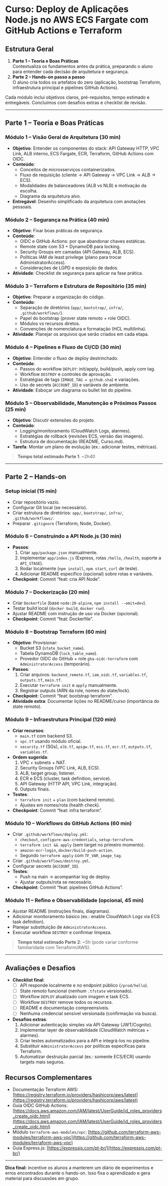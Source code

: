 # Curso: Deploy de Aplicações Node.js no AWS ECS Fargate com GitHub Actions e Terraform

## Estrutura Geral

1. **Parte 1 – Teoria e Boas Práticas**  
   Contextualiza os fundamentos antes da prática, preparando o aluno para entender cada decisão de arquitetura e segurança.
2. **Parte 2 – Hands-on passo a passo**  
   O aluno cria todos os artefatos do zero (aplicação, bootstrap Terraform, infraestrutura principal e pipelines GitHub Actions).

Cada módulo inclui objetivos claros, pré-requisitos, tempo estimado e entregáveis. Concluímos com desafios extras e checklist de revisão.

---

## Parte 1 – Teoria e Boas Práticas

### Módulo 1 – Visão Geral de Arquitetura (30 min)
- **Objetivo**: Entender os componentes do stack: API Gateway HTTP, VPC Link, ALB interno, ECS Fargate, ECR, Terraform, GitHub Actions com OIDC.
- **Conteúdo**:
  - Conceitos de microsserviços containerizados.
  - Fluxo de requisição (cliente → API Gateway → VPC Link → ALB → ECS).
  - Modalidades de balanceadores (ALB vs NLB) e motivação da escolha.
  - Diagrama da arquitetura alvo.
- **Entregável**: Desenho simplificado da arquitetura com anotações pessoais.

### Módulo 2 – Segurança na Prática (40 min)
- **Objetivo**: Fixar boas práticas de segurança.
- **Conteúdo**:
  - OIDC e GitHub Actions: por que abandonar chaves estáticas.
  - Remote state com S3 + DynamoDB para locking.
  - Security Groups em camadas (API Gateway, ALB, ECS).
  - Políticas IAM de least privilege (plano para trocar AdministratorAccess).
  - Considerações de LGPD e exposição de dados.
- **Atividade**: Checklist de segurança para aplicar na fase prática.

### Módulo 3 – Terraform e Estrutura de Repositório (35 min)
- **Objetivo**: Preparar a organização do código.
- **Conteúdo**:
  - Separação de diretórios (`app/`, `bootstrap/`, `infra/`, `.github/workflows/`).
  - Papel do bootstrap (prover state remoto + role OIDC).
  - Módulos vs recursos diretos.
  - Convenções de nomenclatura e formatação (HCL multilinha).
- **Atividade**: Planejar os arquivos que serão criados em cada etapa.

### Módulo 4 – Pipelines e Fluxo de CI/CD (30 min)
- **Objetivo**: Entender o fluxo de deploy destrinchado.
- **Conteúdo**:
  - Passos do workflow `DEPLOY`: init/apply, build/push, apply com tag.
  - Workflow `DESTROY` e controles de aprovação.
  - Estratégias de tags (`IMAGE_TAG = github.sha`) e variações.
  - Uso de secrets (`ACCOUNT_ID`) e variáveis de ambiente.
- **Atividade**: Esboçar um diagrama ou bullet list do pipeline.

### Módulo 5 – Observabilidade, Manutenção e Próximos Passos (25 min)
- **Objetivo**: Discutir extensões do projeto.
- **Conteúdo**:
  - Logging/monitoramento (CloudWatch Logs, alarmes).
  - Estratégias de rollback (revisões ECS, versão das imagens).
  - Estrutura de documentação (README, Curso.md).
- **Tarefa**: Montar um plano de evolução (ex.: adicionar testes, métricas).

> **Tempo total estimado Parte 1**: ~2h40

---

## Parte 2 – Hands-on

### Setup inicial (15 min)
- Criar repositório vazio.
- Configurar Git local (se necessário).
- Criar estrutura de diretórios: `app/`, `bootstrap/`, `infra/`, `.github/workflows/`.
- Preparar `.gitignore` (Terraform, Node, Docker).

### Módulo 6 – Construindo a API Node.js (30 min)
- **Passos**:
  1. Criar `app/package.json` manualmente.
  2. Implementar `app/index.js` (Express, rotas `/hello`, `/health`, suporte a `API_STAGE`).
  3. Rodar localmente (`npm install`, `npm start`, `curl` de teste).
  4. Adicionar README específico (opcional) sobre rotas e variáveis.
- **Checkpoint**: Commit “feat: cria API Node”.

### Módulo 7 – Dockerização (20 min)
- Criar `Dockerfile` (base `node:20-alpine`, `npm install --omit=dev`).
- Testar build local (`docker build`, `docker run`).
- Ajustar README com instrução de uso via Docker (opcional).
- **Checkpoint**: Commit “feat: Dockerfile”.

### Módulo 8 – Bootstrap Terraform (60 min)
- **Objetivo**: Provisionar:
  - Bucket S3 (`state_bucket_name`).
  - Tabela DynamoDB (`lock_table_name`).
  - Provedor OIDC do GitHub + role `gha-oidc-terraform` com `AdministratorAccess` (temporário).
- **Passos**:
  1. Criar arquivos: `backend_remote.tf`, `iam_oidc.tf`, `variables.tf`, `outputs.tf`, `main.tf`.
  2. Executar `terraform init` e `apply` manualmente.
  3. Registrar outputs (ARN da role, nomes do state/lock).
- **Checkpoint**: Commit “feat: bootstrap terraform”.
- **Atividade extra**: Documentar lições no README/curso (importância do state remoto).

### Módulo 9 – Infraestrutura Principal (120 min)
- **Criar recursos**:
  - `main.tf` com backend S3.
  - `vpc.tf` usando módulo oficial.
  - `security.tf` (SGs), `alb.tf`, `apigw.tf`, `ecs.tf`, `ecr.tf`, `outputs.tf`, `variables.tf`.
- **Ordem sugerida**:
  1. VPC + subnets + NAT.
  2. Security Groups (VPC Link, ALB, ECS).
  3. ALB, target group, listener.
  4. ECR e ECS (cluster, task definition, service).
  5. API Gateway (HTTP API, VPC Link, integração).
  6. Outputs finais.
- **Testes**:
  - `terraform init` + `plan` (com backend remoto).
  - Ajustes em nomes/rota (health check).
- **Checkpoint**: Commit “feat: infra terraform”.

### Módulo 10 – Workflows do GitHub Actions (60 min)
- Criar `.github/workflows/deploy.yml`:
  - `checkout`, `configure-aws-credentials`, `setup-terraform`.
  - `terraform init && apply` (sem target no primeiro momento).
  - `amazon-ecr-login`, `docker/build-push-action`.
  - Segundo `terraform apply` com `TF_VAR_image_tag`.
- Criar `.github/workflows/destroy.yml`.
- Configurar secrets (`ACCOUNT_ID`).
- **Testes**:
  - Push na main → acompanhar log de deploy.
  - Ajustar outputs/rota se necessário.
- **Checkpoint**: Commit “feat: pipelines GitHub Actions”.

### Módulo 11 – Refino e Observabilidade (opcional, 45 min)
- Ajustar README (instruções finais, diagramas).
- Adicionar monitoramento básico (ex.: enable CloudWatch Logs via ECS task definition).
- Planejar substituição de `AdministratorAccess`.
- Executar workflow `DESTROY` e confirmar limpeza.

> **Tempo total estimado Parte 2**: ~5h (pode variar conforme familiaridade com Terraform/AWS).

---

## Avaliações e Desafios

- **Checklist final**:
  - [ ] API responde localmente e no endpoint público (`/prod/hello`).
  - [ ] State remoto funcional (nenhum `.tfstate` versionado).
  - [ ] Workflow `DEPLOY` atualizado com imagem e task ECS.
  - [ ] Workflow `DESTROY` remove todos os recursos.
  - [ ] README e documentação compreensíveis.
  - [ ] Nenhuma credencial sensível versionada (confirmação via busca).
- **Desafios extras**:
  1. Adicionar autenticação simples via API Gateway (JWT/Cognito).
  2. Implementar layer de observabilidade (CloudWatch métricas + alarmes).
  3. Criar testes automatizados para a API e integrá-los no pipeline.
  4. Substituir `AdministratorAccess` por políticas específicas para Terraform.
  5. Automatizar destruição parcial (ex.: somente ECS/ECR) usando targets mais seguros.

## Recursos Complementares

- Documentação Terraform AWS: [https://registry.terraform.io/providers/hashicorp/aws/latest](https://registry.terraform.io/providers/hashicorp/aws/latest)
- Guia OIDC GitHub Actions: [https://docs.aws.amazon.com/IAM/latest/UserGuide/id_roles_providers_create_oidc.html](https://docs.aws.amazon.com/IAM/latest/UserGuide/id_roles_providers_create_oidc.html)
- Módulo `terraform-aws-modules/vpc`: [https://github.com/terraform-aws-modules/terraform-aws-vpc](https://github.com/terraform-aws-modules/terraform-aws-vpc)
- Guia Express.js: [https://expressjs.com/pt-br/](https://expressjs.com/pt-br/)

---

**Dica final:** incentive os alunos a manterem um diário de experimentos e erros encontrados durante o hands-on. Isso fixa o aprendizado e gera material para discussões em grupo.
